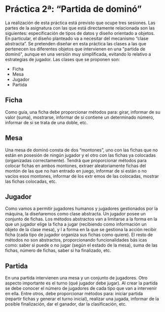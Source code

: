 Práctica 2ª: “Partida de dominó”
================================

La realización de esta práctica está previsto que ocupe tres sesiones.
Las partes de la asignatura con las que está directamente relacionada son las siguientes: especificación de tipos de datos y diseño orientado a objetos. En particular, el diseño planteado va a necesitar del mecanismo “clase abstracta”.
Se pretenden diseñar en esta práctica las clases a las que pertenecen los diferentes objetos que intervienen en una "partida de dominó", aunque en una versión muy simplificada, evitando lo relativo a estrategias de jugador.
Las clases que se proponen son:
- Ficha
- Mesa
- Jugador
- Partida

Ficha
-----
Como guía, una ficha debe proporcionar métodos para: girar, informar de su valor (suma), mostrarse, informar de si contiene un determinado número, informar de si se trata de una doble, etc.

Mesa
----
Una mesa de dominó consta de dos “montones”, uno con las fichas que no están en posesión de ningún jugador y el otro con las fichas ya colocadas (organizadas correctamente). Tendrá que proporcionar métodos para colocar fichas en ambos montones, extraer aleatoriamente fichas del montón de las que no han entrado en juego, informar de si están o no vacíos esos montones, informar de los extr emos de las colocadas, mostrar las fichas colocadas, etc.

Jugador
-------
Como vamos a permitir jugadores humanos y jugadores gestionados por la máquina, la diseñaremos como clase abstracta. Un jugador posee un conjunto de fichas.
Los métodos abstractos van a limitarse a la forma en la que un jugador elige la ficha a jugar (recibiendo como información un objeto de la clase mesa), y l a forma en la que se gestiona la acción recibir ficha (cada tipo de jugador organiza sus fichas como quiere).
El resto de métodos no son abstractos, proporcionando funcionalidades bás icas como: saber si puede o no jugar (según el estado de la mesa), suma de las fichas, número de fichas, saber si ha finalizado, etc.

Partida
-------
En una partida intervienen una mesa y un conjunto de jugadores. Otro aspecto importante es el turno (qué jugador debe jugar). Al crear la partida se debe conocer el
número de jugadores de cada tipo que van a intervenir en ella. Entre otros, debe proporcionar métodos para: iniciar partida (repartir fichas y generar el turno inicial),
realizar una jugada, informar de la posible finalización, dar el ganador, dar la clasificación, etc. 
